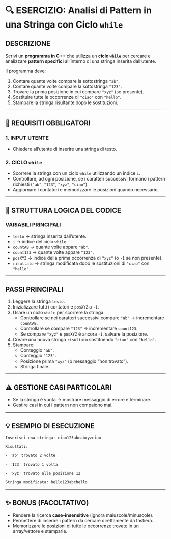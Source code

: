 # 🔍 ESERCIZIO: Analisi di Pattern in una Stringa con Ciclo `while`

## DESCRIZIONE  
Scrivi un **programma in C++** che utilizza un **ciclo `while`** per cercare e analizzare **pattern specifici** all’interno di una stringa inserita dall’utente.  

Il programma deve:
1. Contare quante volte compare la sottostringa `"ab"`.
2. Contare quante volte compare la sottostringa `"123"`.
3. Trovare la prima posizione in cui compare `"xyz"` (se presente).
4. Sostituire tutte le occorrenze di `"ciao"` con `"hello"`.
5. Stampare la stringa risultante dopo le sostituzioni.

---

## 📌 REQUISITI OBBLIGATORI

### 1. INPUT UTENTE
- Chiedere all’utente di inserire una stringa di testo.

### 2. CICLO `while`
- Scorrere la stringa con un ciclo `while` utilizzando un indice `i`.
- Controllare, ad ogni posizione, se i caratteri successivi formano i pattern richiesti (`"ab"`, `"123"`, `"xyz"`, `"ciao"`).
- Aggiornare i contatori e memorizzare le posizioni quando necessario.

---

## 🔁 STRUTTURA LOGICA DEL CODICE

### VARIABILI PRINCIPALI
- `testo` → stringa inserita dall’utente.  
- `i` → indice del ciclo `while`.  
- `countAB` → quante volte appare `"ab"`.  
- `count123` → quante volte appare `"123"`.  
- `posXYZ` → indice della prima occorrenza di `"xyz"` (o `-1` se non presente).  
- `risultato` → stringa modificata dopo le sostituzioni di `"ciao"` con `"hello"`.  

---

## PASSI PRINCIPALI
1. Leggere la stringa `testo`.  
2. Inizializzare tutti i contatori e `posXYZ` a `-1`.  
3. Usare un ciclo `while` per scorrere la stringa:
   - Controllare se nei caratteri successivi compare `"ab"` → incrementare `countAB`.
   - Controllare se compare `"123"` → incrementare `count123`.
   - Se compare `"xyz"` e `posXYZ` è ancora `-1`, salvare la posizione.
4. Creare una nuova stringa `risultato` sostituendo `"ciao"` con `"hello"`.
5. Stampare:
   - Conteggio `"ab"`.
   - Conteggio `"123"`.
   - Posizione prima `"xyz"` (o messaggio “non trovato”).
   - Stringa finale.

---

## ⚠️ GESTIONE CASI PARTICOLARI
- Se la stringa è vuota → mostrare messaggio di errore e terminare.
- Gestire casi in cui i pattern non compaiono mai.

---

## 💡 ESEMPIO DI ESECUZIONE
```
Inserisci una stringa: ciao123abcabxyzciao

Risultati:

- 'ab' trovato 2 volte

- '123' trovato 1 volta

- 'xyz' trovato alla posizione 12

Stringa modificata: hello123abchello
```

---

## ✨ BONUS (FACOLTATIVO)
- Rendere la ricerca **case-insensitive** (ignora maiuscole/minuscole).
- Permettere di inserire i pattern da cercare direttamente da tastiera.
- Memorizzare le posizioni di tutte le occorrenze trovate in un array/vettore e stamparle.
